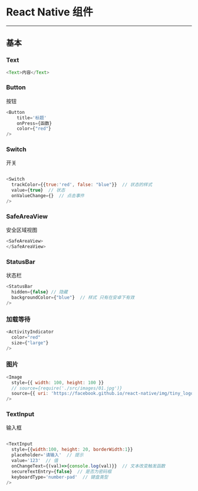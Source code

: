 # React Native 组件

---
## 基本

### Text

```js
<Text>内容</Text>
```

### Button

按钮

```js
<Button
    title='标题'
    onPress={函数}
    color={"red"}
/>
```

### Switch

开关

```js

<Switch 
  trackColor={{true:'red', false: "blue"}}  // 状态的样式
  value={true}  // 状态
  onValueChange={}  // 点击事件
/>

```

### SafeAreaView

安全区域视图

```js
<SafeAreaView>
</SafeAreaView>
```

### StatusBar

状态栏

```js
<StatusBar
  hidden={false} // 隐藏
  backgroundColor={"blue"}  // 样式 只有在安卓下有效
/>
```  

### 加载等待

```js
<ActivityIndicator 
  color="red"
  size={"large"}
/>
```

### 图片

```js
<Image
  style={{ width: 100, height: 100 }}
  // source={require('./src/images/01.jpg')}
  source={{ uri: 'https://facebook.github.io/react-native/img/tiny_logo.png' }}
/>
```

### TextInput

输入框

```js

<TextInput 
  style={{width:100, height: 20, borderWidth:1}}
  placeholder='请输入'  // 提示
  value='123'  // 值
  onChangeText={(val)=>{console.log(val)}}  // 文本改变触发函数
  secureTextEntry={false}  // 是否为密码框
  keyboardType='number-pad'  // 键盘类型
/>


```